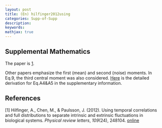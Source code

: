 ```yaml
---
layout: post
title: (En) hilfinger2012using
categories: Supp-of-Supp
description: 
keywords: 
mathjax: true
---
```


## Supplemental Mathematics

The paper is [1](https://shi200005.github.io/2023/10/30/fan2023effect/#references).

Other papers emphasize the first (mean) and second (noise) moments. In Eq.9, the third central moment was also considered. [Here](https://shi200005.github.io/download_file/Hil12Usi_Supp.pdf) is the detailed derivation for Eq.A4&A5 in the supplementary information.

## References

[1] Hilfinger, A., Chen, M., & Paulsson, J. (2012). Using temporal  correlations and full distributions to separate intrinsic and extrinsic  fluctuations in biological systems. *Physical review letters*, *109*(24), 248104. [online](https://journals.aps.org/prl/abstract/10.1103/PhysRevLett.109.248104)
